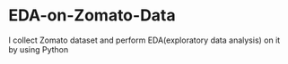 # EDA-on-Zomato-Data
I collect Zomato dataset and perform EDA(exploratory data analysis) on it by using Python
